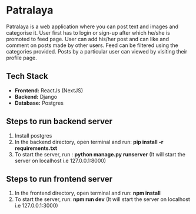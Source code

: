 # Patralaya
Patralaya is a web application where you can post text and images and categorise it.
User first has to login or sign-up after which he/she is promoted to feed page. User can add his/her post and can like and comment on posts made by other users. Feed can be filtered using the categories provided. Posts by a particular user can viewed by visiting their profile page.

## Tech Stack
- **Frontend:** ReactJs (NextJS)
- **Backend:** Django
- **Database:** Postgres

## Steps to run backend server
<ol>
<li> Install postgres
<li> In the backend directory, open terminal and run: <b>pip install -r requirements.txt</b>
<li> To start the server, run : <b>python manage.py runserver</b> (It will start the server on localhost i.e 127.0.0.1:8000)
</ol>

## Steps to run frontend server
<ol>
<li> In the frontend directory, open terminal and run: <b>npm install</b>
<li> To start the server, run: <b>npm run dev</b> (It will start the server on localhost i.e 127.0.0.1:3000)
</ol>
